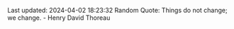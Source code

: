 Last updated: 2024-04-02 18:23:32
Random Quote: Things do not change; we change. - Henry David Thoreau